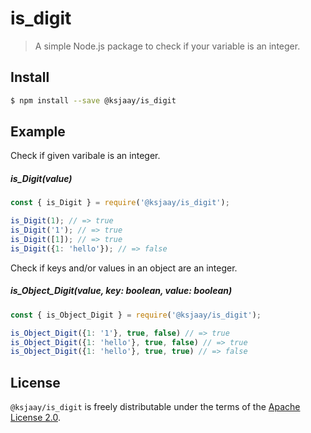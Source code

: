 # is_digit

> A simple Node.js package to check if your variable is an integer.

## Install
```bash
$ npm install --save @ksjaay/is_digit
```

## Example
Check if given varibale is an integer.

##### is_Digit(value)
```javascript
const { is_Digit } = require('@ksjaay/is_digit');

is_Digit(1); // => true
is_Digit('1'); // => true
is_Digit([1]); // => true
is_Digit({1: 'hello'}); // => false
```

Check if keys and/or values in an object are an integer.
##### is_Object_Digit(value, key: boolean, value: boolean)
```javascript
const { is_Object_Digit } = require('@ksjaay/is_digit');

is_Object_Digit({1: '1'}, true, false) // => true
is_Object_Digit({1: 'hello'}, true, false) // => true
is_Object_Digit({1: 'hello'}, true, true) // => false

```

## License

`@ksjaay/is_digit` is freely distributable under the terms of the [Apache License 2.0](LICENSE).
